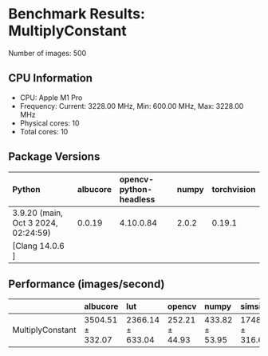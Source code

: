 # Benchmark Results: MultiplyConstant

Number of images: 500

## CPU Information

- CPU: Apple M1 Pro
- Frequency: Current: 3228.00 MHz, Min: 600.00 MHz, Max: 3228.00 MHz
- Physical cores: 10
- Total cores: 10

## Package Versions

| Python                                | albucore   | opencv-python-headless   | numpy   | torchvision   |
|:--------------------------------------|:-----------|:-------------------------|:--------|:--------------|
| 3.9.20 (main, Oct  3 2024, 02:24:59)  | 0.0.19     | 4.10.0.84                | 2.0.2   | 0.19.1        |
| [Clang 14.0.6 ]                       |            |                          |         |               |

## Performance (images/second)

|                  | albucore         | lut              | opencv         | numpy          | simsimd          |
|:-----------------|:-----------------|:-----------------|:---------------|:---------------|:-----------------|
| MultiplyConstant | 3504.51 ± 332.07 | 2366.14 ± 633.04 | 252.21 ± 44.93 | 433.82 ± 53.95 | 1748.12 ± 316.68 |

